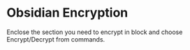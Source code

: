 # Obsidian Encryption

Enclose the section you need to encrypt in <secret></secret> block and choose Encrypt/Decrypt from commands.
